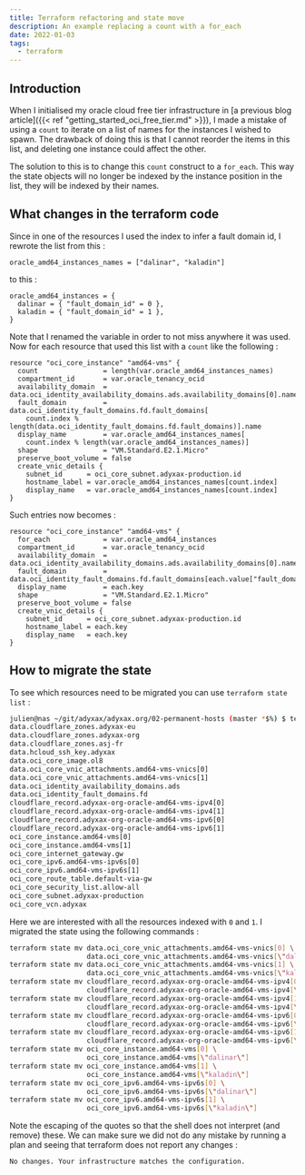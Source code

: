 ```yaml
---
title: Terraform refactoring and state move
description: An example replacing a count with a for_each
date: 2022-01-03
tags:
  - terraform
---
```


## Introduction

When I initialised my oracle cloud free tier infrastructure in [a previous blog article]({{< ref "getting_started_oci_free_tier.md" >}}), I made a mistake of using a `count` to iterate on a list of names for the instances I wished to spawn. The drawback of doing this is that I cannot reorder the items in this list, and deleting one instance could affect the other.

The solution to this is to change this `count` construct to a `for_each`. This way the state objects will no longer be indexed by the instance position in the list, they will be indexed by their names.

## What changes in the terraform code

Since in one of the resources I used the index to infer a fault domain id, I rewrote the list from this :
```hcl
oracle_amd64_instances_names = ["dalinar", "kaladin"]
```

to this :
```hcl
oracle_amd64_instances = {
  dalinar = { "fault_domain_id" = 0 },
  kaladin = { "fault_domain_id" = 1 },
}
```

Note that I renamed the variable in order to not miss anywhere it was used. Now for each resource that used this list with a `count` like the following :
```hcl
resource "oci_core_instance" "amd64-vms" {
  count                = length(var.oracle_amd64_instances_names)
  compartment_id       = var.oracle_tenancy_ocid
  availability_domain  = data.oci_identity_availability_domains.ads.availability_domains[0].name
  fault_domain         = data.oci_identity_fault_domains.fd.fault_domains[
    count.index % length(data.oci_identity_fault_domains.fd.fault_domains)].name
  display_name         = var.oracle_amd64_instances_names[
    count.index % length(var.oracle_amd64_instances_names)]
  shape                = "VM.Standard.E2.1.Micro"
  preserve_boot_volume = false
  create_vnic_details {
    subnet_id      = oci_core_subnet.adyxax-production.id
    hostname_label = var.oracle_amd64_instances_names[count.index]
    display_name   = var.oracle_amd64_instances_names[count.index]
}
```

Such entries now becomes :
```hcl
resource "oci_core_instance" "amd64-vms" {
  for_each             = var.oracle_amd64_instances
  compartment_id       = var.oracle_tenancy_ocid
  availability_domain  = data.oci_identity_availability_domains.ads.availability_domains[0].name
  fault_domain         = data.oci_identity_fault_domains.fd.fault_domains[each.value["fault_domain_id"]].name
  display_name         = each.key
  shape                = "VM.Standard.E2.1.Micro"
  preserve_boot_volume = false
  create_vnic_details {
    subnet_id      = oci_core_subnet.adyxax-production.id
    hostname_label = each.key
    display_name   = each.key
}
```

## How to migrate the state

To see which resources need to be migrated you can use `terraform state list` :
```sh
julien@nas ~/git/adyxax/adyxax.org/02-permanent-hosts (master *$%) $ terraform state list
data.cloudflare_zones.adyxax-eu
data.cloudflare_zones.adyxax-org
data.cloudflare_zones.asj-fr
data.hcloud_ssh_key.adyxax
data.oci_core_image.ol8
data.oci_core_vnic_attachments.amd64-vms-vnics[0]
data.oci_core_vnic_attachments.amd64-vms-vnics[1]
data.oci_identity_availability_domains.ads
data.oci_identity_fault_domains.fd
cloudflare_record.adyxax-org-oracle-amd64-vms-ipv4[0]
cloudflare_record.adyxax-org-oracle-amd64-vms-ipv4[1]
cloudflare_record.adyxax-org-oracle-amd64-vms-ipv6[0]
cloudflare_record.adyxax-org-oracle-amd64-vms-ipv6[1]
oci_core_instance.amd64-vms[0]
oci_core_instance.amd64-vms[1]
oci_core_internet_gateway.gw
oci_core_ipv6.amd64-vms-ipv6s[0]
oci_core_ipv6.amd64-vms-ipv6s[1]
oci_core_route_table.default-via-gw
oci_core_security_list.allow-all
oci_core_subnet.adyxax-production
oci_core_vcn.adyxax
```

Here we are interested with all the resources indexed with `0` and `1`. I migrated the state using the following commands :
```sh
terraform state mv data.oci_core_vnic_attachments.amd64-vms-vnics[0] \
                   data.oci_core_vnic_attachments.amd64-vms-vnics[\"dalinar\"]
terraform state mv data.oci_core_vnic_attachments.amd64-vms-vnics[1] \
                   data.oci_core_vnic_attachments.amd64-vms-vnics[\"kaladin\"]
terraform state mv cloudflare_record.adyxax-org-oracle-amd64-vms-ipv4[0] \
                   cloudflare_record.adyxax-org-oracle-amd64-vms-ipv4[\"dalinar\"]
terraform state mv cloudflare_record.adyxax-org-oracle-amd64-vms-ipv4[1] \
                   cloudflare_record.adyxax-org-oracle-amd64-vms-ipv4[\"kaladin\"]
terraform state mv cloudflare_record.adyxax-org-oracle-amd64-vms-ipv6[0] \
                   cloudflare_record.adyxax-org-oracle-amd64-vms-ipv6[\"dalinar\"]
terraform state mv cloudflare_record.adyxax-org-oracle-amd64-vms-ipv6[1] \
                   cloudflare_record.adyxax-org-oracle-amd64-vms-ipv6[\"kaladin\"]
terraform state mv oci_core_instance.amd64-vms[0] \
                   oci_core_instance.amd64-vms[\"dalinar\"]
terraform state mv oci_core_instance.amd64-vms[1] \
                   oci_core_instance.amd64-vms[\"kaladin\"]
terraform state mv oci_core_ipv6.amd64-vms-ipv6s[0] \
                   oci_core_ipv6.amd64-vms-ipv6s[\"dalinar\"]
terraform state mv oci_core_ipv6.amd64-vms-ipv6s[1] \
                   oci_core_ipv6.amd64-vms-ipv6s[\"kaladin\"]
```

Note the escaping of the quotes so that the shell does not interpret (and remove) these. We can make sure we did not do any mistake by running a plan and seeing that terraform does not report any changes :
```sh
No changes. Your infrastructure matches the configuration.
```

